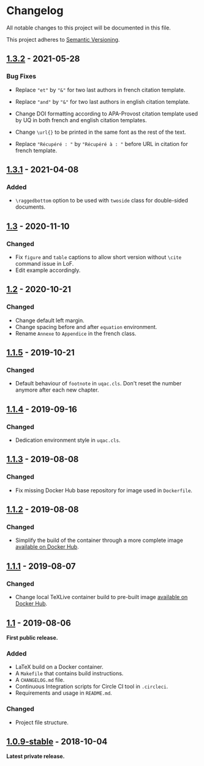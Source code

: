 # Changelog

All notable changes to this project will be documented in this file.

This project adheres to [Semantic Versioning](http://semver.org/).

## [1.3.2] - 2021-05-28

### Bug Fixes

- Replace ```"et"``` by ```"&"``` for two last authors in french citation template.

- Replace ```"and"``` by ```"&"``` for two last authors in english citation template.

- Change DOI formatting according to APA-Provost citation template used by UQ in both french and english citation templates.

- Change ```\url{}``` to be printed in the same font as the rest of the text.

- Replace ```"Récupéré : "``` by ```"Récupéré à : "``` before URL in citation for french template.

## [1.3.1] - 2021-04-08

### Added

- ```\raggedbottom``` option to be used with ```twoside``` class for double-sided documents.

## [1.3] - 2020-11-10

### Changed

- Fix ```figure``` and ```table``` captions to allow short version without ```\cite``` command issue in LoF.
- Edit example accordingly.

## [1.2] - 2020-10-21

### Changed

- Change default left margin.
- Change spacing before and after ```equation``` environment.
- Rename ```Annexe``` to ```Appendice``` in the french class.

## [1.1.5] - 2019-10-21

### Changed

- Default behaviour of ```footnote``` in ```uqac.cls```. Don't reset the number anymore after each new chapter.

## [1.1.4] - 2019-09-16

### Changed

- Dedication environment style in ```uqac.cls```.

## [1.1.3] - 2019-08-08

### Changed

- Fix missing Docker Hub base repository for image used in ```Dockerfile```.

## [1.1.2] - 2019-08-08

### Changed

- Simplify the build of the container through a more complete image [available on Docker Hub](https://hub.docker.com/r/florentinth/tex-project).

## [1.1.1] - 2019-08-07

### Changed

- Change local TeXLive container build to pre-built image [available on Docker Hub](https://hub.docker.com/r/florentinth/texlive-full).

## [1.1] - 2019-08-06

**First public release.**

### Added

- LaTeX build on a Docker container.
- A ```Makefile``` that contains build instructions.
- A ```CHANGELOG.md``` file.
- Continuous Integration scripts for Circle CI tool in ```.circleci```.
- Requirements and usage in ```README.md```.

### Changed

- Project file structure.

## [1.0.9-stable] - 2018-10-04

**Latest private release.**

[1.0.9-stable]: https://github.com/FlorentinTh/TemplateLaTeXUQAC/releases/tag/v1.0.9-stable
[1.1]: https://github.com/florentinth/FlOS/compare/v1.0.9-stable...v1.1
[1.1.1]: https://github.com/florentinth/FlOS/compare/v1.1...v1.1.1
[1.1.2]: https://github.com/florentinth/FlOS/compare/v1.1.1...v1.1.2
[1.1.3]: https://github.com/florentinth/FlOS/compare/v1.1.2...v1.1.3
[1.1.4]: https://github.com/florentinth/FlOS/compare/v1.1.3...v1.1.4
[1.1.5]: https://github.com/florentinth/FlOS/compare/v1.1.4...v1.1.5
[1.2]: https://github.com/florentinth/FlOS/compare/v1.1.5...v1.2
[1.3]: https://github.com/florentinth/FlOS/compare/v1.2...v1.3
[1.3.1]: https://github.com/florentinth/FlOS/compare/v1.3...v1.3.1
[1.3.2]: https://github.com/florentinth/FlOS/compare/v1.3.1...v1.3.2
